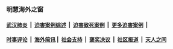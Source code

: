 
### 明慧海外之窗

####  [武汉肺炎](indexes/365.md?t=01270400) &nbsp;|&nbsp;  [迫害案例综述](indexes/328.md?t=01270400) &nbsp;|&nbsp; [迫害致死案例](indexes/277.md?t=01270400)  &nbsp;|&nbsp; [更多迫害案例](indexes/81.md?t=01270400)  &nbsp;|&nbsp; 
####  [时事评论](indexes/251.md?t=01270400) &nbsp;|&nbsp; [海外简讯](indexes/245.md?t=01270400)&nbsp;|&nbsp;  [社会支持](indexes/140.md?t=01270400) &nbsp;|&nbsp; [褒奖决议](indexes/282.md?t=01270400) &nbsp;|&nbsp; [社区报道](indexes/91.md?t=01270400)  &nbsp;|&nbsp; [天人之间](indexes/78.md?t=01270400) 

